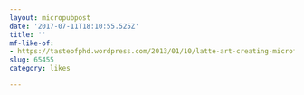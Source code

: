 ```yaml
---
layout: micropubpost
date: '2017-07-11T18:10:55.525Z'
title: ''
mf-like-of:
- https://tasteofphd.wordpress.com/2013/01/10/latte-art-creating-microfoam-milk-without-a-steamer/
slug: 65455
category: likes

---
```

